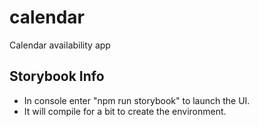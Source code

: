 # calendar
Calendar availability app

## Storybook Info
* In console enter  "npm run storybook" to launch the UI.
* It will compile for a bit to create the environment. 
